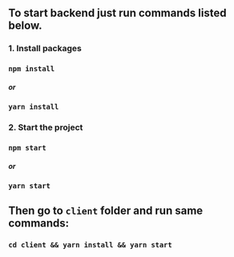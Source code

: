 ## To start backend just run commands listed below.

### 1. Install packages

### `npm install`

##### or

### `yarn install`

### 2. Start the project

### `npm start`

##### or

### `yarn start`

## Then go to `client` folder and run same commands:

### `cd client && yarn install && yarn start`
